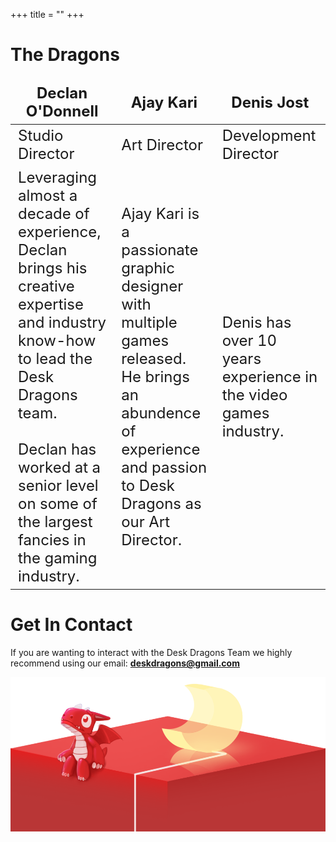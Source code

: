 +++
title = ""
+++

<style>
table {
    border-collapse: collapse;
}
table, th, td {
   border: 0px;
}
blockquote {
    border-left: solid blue;
    padding-left: 10px;
}
table, th {
	font-size: 24px;
}
</style>

# The Dragons

Declan O'Donnell | Ajay Kari | Denis Jost
--|--|--
Studio Director | Art Director | Development Director
​​Leveraging almost a decade of experience, Declan brings his creative expertise and industry know-how to lead the Desk Dragons team.<br><br>Declan has worked at a senior level on some of the largest fancies in the gaming industry.| Ajay Kari is a passionate graphic designer with multiple games released. He brings an abundence of experience and passion to Desk Dragons as our Art Director.|Denis has over 10 years experience in the video games industry.


# Get In Contact

If you are wanting to interact with the Desk Dragons Team we highly recommend using our email: **deskdragons@gmail.com**

![DeskDragon](/img/desk.png)
